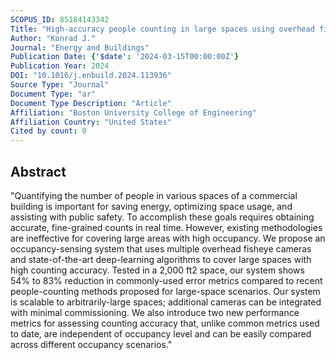 ```yaml
---
SCOPUS_ID: 85184143342
Title: "High-accuracy people counting in large spaces using overhead fisheye cameras"
Author: "Konrad J."
Journal: "Energy and Buildings"
Publication Date: {'$date': '2024-03-15T00:00:00Z'}
Publication Year: 2024
DOI: "10.1016/j.enbuild.2024.113936"
Source Type: "Journal"
Document Type: "ar"
Document Type Description: "Article"
Affiliation: "Boston University College of Engineering"
Affiliation Country: "United States"
Cited by count: 0
---
```


## Abstract
"Quantifying the number of people in various spaces of a commercial building is important for saving energy, optimizing space usage, and assisting with public safety. To accomplish these goals requires obtaining accurate, fine-grained counts in real time. However, existing methodologies are ineffective for covering large areas with high occupancy. We propose an occupancy-sensing system that uses multiple overhead fisheye cameras and state-of-the-art deep-learning algorithms to cover large spaces with high counting accuracy. Tested in a 2,000 ft2 space, our system shows 54% to 83% reduction in commonly-used error metrics compared to recent people-counting methods proposed for large-space scenarios. Our system is scalable to arbitrarily-large spaces; additional cameras can be integrated with minimal commissioning. We also introduce two new performance metrics for assessing counting accuracy that, unlike common metrics used to date, are independent of occupancy level and can be easily compared across different occupancy scenarios."

